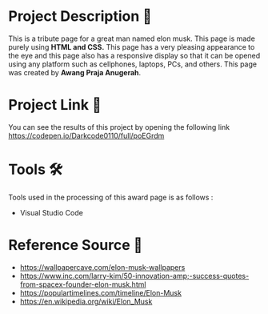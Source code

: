 # Project Description :bread:
This is a tribute page for a great man named elon musk. This page is made purely using __HTML and CSS.__ This page has a very pleasing appearance to the eye and this page also has a responsive display so that it can be opened using any platform such as cellphones, laptops, PCs, and others. This page was created by __Awang Praja Anugerah__.

# Project Link :link:
You can see the results of this project by opening the following link https://codepen.io/Darkcode0110/full/poEGrdm

# Tools :hammer_and_wrench:
Tools used in the processing of this award page is as follows :
* Visual Studio Code

# Reference Source :link:
* https://wallpapercave.com/elon-musk-wallpapers
* https://www.inc.com/larry-kim/50-innovation-amp;-success-quotes-from-spacex-founder-elon-musk.html
* https://populartimelines.com/timeline/Elon-Musk
* https://en.wikipedia.org/wiki/Elon_Musk
